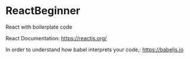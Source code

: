 # ReactBeginner
React with boilerplate code

React Documentation: https://reactjs.org/

In order to understand how babel interprets your code,: https://babeljs.io
